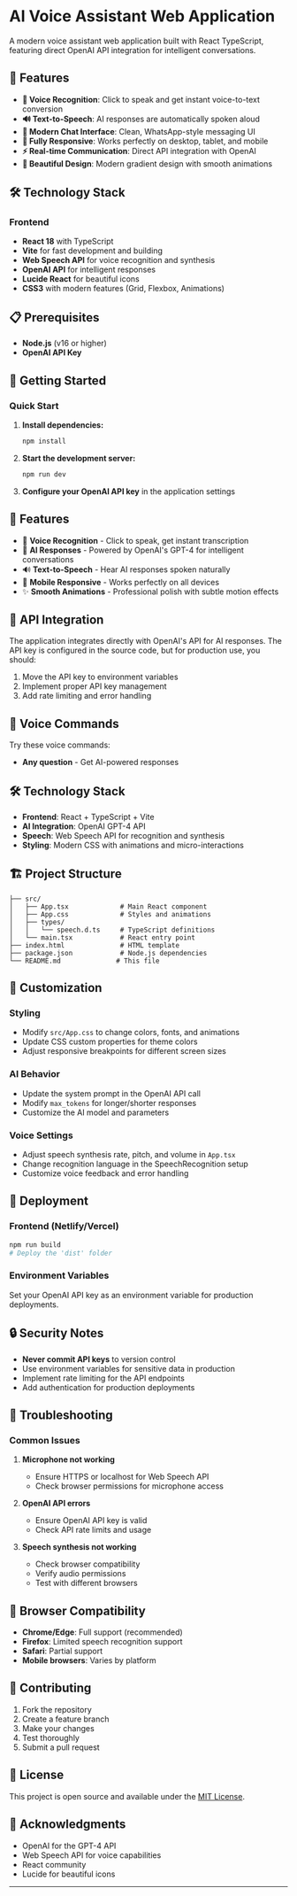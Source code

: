# AI Voice Assistant Web Application

A modern voice assistant web application built with React TypeScript, featuring direct OpenAI API integration for intelligent conversations.

## 🚀 Features

- **🎤 Voice Recognition**: Click to speak and get instant voice-to-text conversion
- **🔊 Text-to-Speech**: AI responses are automatically spoken aloud
- **💬 Modern Chat Interface**: Clean, WhatsApp-style messaging UI
- **📱 Fully Responsive**: Works perfectly on desktop, tablet, and mobile
- **⚡ Real-time Communication**: Direct API integration with OpenAI
- **🎨 Beautiful Design**: Modern gradient design with smooth animations

## 🛠️ Technology Stack

### Frontend
- **React 18** with TypeScript
- **Vite** for fast development and building
- **Web Speech API** for voice recognition and synthesis
- **OpenAI API** for intelligent responses
- **Lucide React** for beautiful icons
- **CSS3** with modern features (Grid, Flexbox, Animations)

## 📋 Prerequisites

- **Node.js** (v16 or higher)
- **OpenAI API Key**

## 🚀 Getting Started

### Quick Start

1. **Install dependencies:**
   ```bash
   npm install
   ```

2. **Start the development server:**
   ```bash
   npm run dev
   ```

3. **Configure your OpenAI API key** in the application settings

## 🎯 Features

- 🎤 **Voice Recognition** - Click to speak, get instant transcription
- 🤖 **AI Responses** - Powered by OpenAI's GPT-4 for intelligent conversations
- 🔊 **Text-to-Speech** - Hear AI responses spoken naturally
- 📱 **Mobile Responsive** - Works perfectly on all devices
- ✨ **Smooth Animations** - Professional polish with subtle motion effects

## 🔧 API Integration

The application integrates directly with OpenAI's API for AI responses. The API key is configured in the source code, but for production use, you should:
1. Move the API key to environment variables
2. Implement proper API key management
3. Add rate limiting and error handling

## 🎤 Voice Commands

Try these voice commands:
- **Any question** - Get AI-powered responses

## 🛠️ Technology Stack

- **Frontend**: React + TypeScript + Vite
- **AI Integration**: OpenAI GPT-4 API
- **Speech**: Web Speech API for recognition and synthesis
- **Styling**: Modern CSS with animations and micro-interactions

## 🏗️ Project Structure

```
├── src/
│   ├── App.tsx             # Main React component
│   ├── App.css             # Styles and animations
│   ├── types/
│   │   └── speech.d.ts     # TypeScript definitions
│   └── main.tsx            # React entry point
├── index.html              # HTML template
├── package.json            # Node.js dependencies
└── README.md              # This file
```

## 🎨 Customization

### Styling
- Modify `src/App.css` to change colors, fonts, and animations
- Update CSS custom properties for theme colors
- Adjust responsive breakpoints for different screen sizes

### AI Behavior
- Update the system prompt in the OpenAI API call
- Modify `max_tokens` for longer/shorter responses
- Customize the AI model and parameters

### Voice Settings
- Adjust speech synthesis rate, pitch, and volume in `App.tsx`
- Change recognition language in the SpeechRecognition setup
- Customize voice feedback and error handling

## 🚀 Deployment

### Frontend (Netlify/Vercel)
```bash
npm run build
# Deploy the 'dist' folder
```

### Environment Variables
Set your OpenAI API key as an environment variable for production deployments.

## 🔒 Security Notes

- **Never commit API keys** to version control
- Use environment variables for sensitive data in production
- Implement rate limiting for the API endpoints
- Add authentication for production deployments

## 🐛 Troubleshooting

### Common Issues

1. **Microphone not working**
   - Ensure HTTPS or localhost for Web Speech API
   - Check browser permissions for microphone access

2. **OpenAI API errors**
   - Ensure OpenAI API key is valid
   - Check API rate limits and usage

3. **Speech synthesis not working**
   - Check browser compatibility
   - Verify audio permissions
   - Test with different browsers

## 📱 Browser Compatibility

- **Chrome/Edge**: Full support (recommended)
- **Firefox**: Limited speech recognition support
- **Safari**: Partial support
- **Mobile browsers**: Varies by platform

## 🤝 Contributing

1. Fork the repository
2. Create a feature branch
3. Make your changes
4. Test thoroughly
5. Submit a pull request

## 📄 License

This project is open source and available under the [MIT License](LICENSE).

## 🙏 Acknowledgments

- OpenAI for the GPT-4 API
- Web Speech API for voice capabilities
- React community
- Lucide for beautiful icons

---

